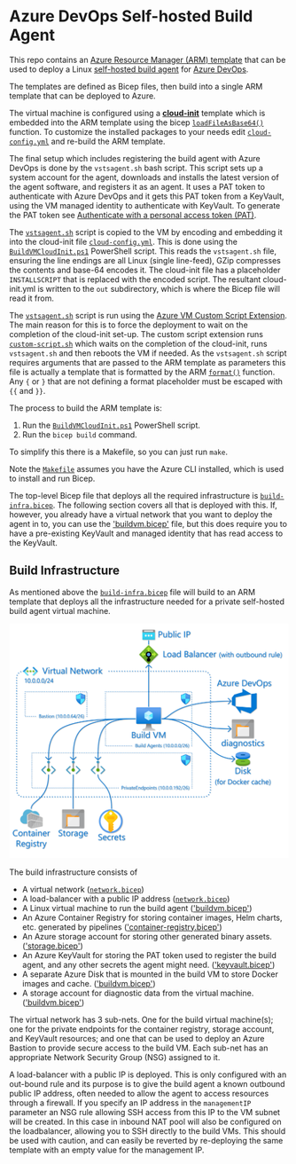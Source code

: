 # Azure DevOps Self-hosted Build Agent

This repo contains an [Azure Resource Manager (ARM) template][armtemplate] that can be used to deploy a Linux [self-hosted build agent][selfhostedagent] for [Azure DevOps][azdo].

The templates are defined as Bicep files, then build into a single ARM template that can be deployed to Azure.

The virtual machine is configured using a [__cloud-init__][cloudinit] template which is embedded into the ARM template using the bicep [`loadFileAsBase64()`][loadfileb64] function. To customize the installed packages to your needs edit [`cloud-config.yml`](cloud-config.yml) and re-build the ARM template.

The final setup which includes registering the build agent with Azure DevOps is done by the `vstsagent.sh` bash script. This script sets up a system account for the agent, downloads and installs the latest version of the agent software, and registers it as an agent. It uses a PAT token to authenticate with Azure DevOps and it gets this PAT token from a KeyVault, using the VM managed identity to authenticate with KeyVault. To generate the PAT token see [Authenticate with a personal access token (PAT)][genpat].

The [`vstsagent.sh`](vstsagent.sh) script is copied to the VM by encoding and embedding it into the cloud-init file [`cloud-config.yml`](cloud-config.yml). This is done using the [`BuildVMCloudInit.ps1`](BuildVMCloudInit.ps1) PowerShell script. This reads the `vstsagent.sh` file, ensuring the line endings are all Linux (single line-feed), GZip compresses the contents and base-64 encodes it. The cloud-init file has a placeholder `INSTALLSCRIPT` that is replaced with the encoded script. The resultant cloud-init.yml is written to the `out` subdirectory, which is where the Bicep file will read it from.

The [`vstsagent.sh`](vstsagent.sh) script is run using the [Azure VM Custom Script Extension][customscript]. The main reason for this is to force the deployment to wait on the completion of the cloud-init set-up. The custom script extension runs [`custom-script.sh`](custom-script.sh) which waits on the completion of the cloud-init, runs `vstsagent.sh` and then reboots the VM if needed. As the `vstsagent.sh` script requires arguments that are passed to the ARM template as parameters this file is actually a template that is formatted by the ARM [`format()`][format] function. Any `{` or `}` that are not defining a format placeholder must be escaped with `{{` and `}}`.

The process to build the ARM template is:
 1. Run the [`BuildVMCloudInit.ps1`](BuildVMCloudInit.ps1) PowerShell script.
 2. Run the `bicep build` command.

To simplify this there is a Makefile, so you can just run `make`.

Note the [`Makefile`](Makefile) assumes you have the Azure CLI installed, which is used to install and run Bicep.

The top-level Bicep file that deploys all the required infrastructure is [`build-infra.bicep`](build-infra.bicep). The following section covers all that is deployed with this. If, however, you already have a virtual network that you want to deploy the agent in to, you can use the ['buildvm.bicep'](buildvm.bicep) file, but this does require you to have a pre-existing KeyVault and managed identity that has read access to the KeyVault.

## Build Infrastructure

As mentioned above the [`build-infra.bicep`](build-infra.bicep) file will build to an ARM template that deploys all the infrastructure needed for a private self-hosted build agent virtual machine.

![private self-hosted agent infrastructure](build-infra.png)

The build infrastructure consists of
  * A virtual network ([`network.bicep`](network.bicep))
  * A load-balancer with a public IP address ([`network.bicep`](network.bicep))
  * A Linux virtual machine to run the build agent (['buildvm.bicep'](buildvm.bicep))
  * An Azure Container Registry for storing container images, Helm charts, etc. generated by pipelines (['container-registry.bicep'](container-registry.bicep))
  * An Azure storage account for storing other generated binary assets. (['storage.bicep'](storage.bicep))
  * An Azure KeyVault for storing the PAT token used to register the build agent, and any other secrets the agent might need. (['keyvault.bicep'](keyvault.bicep))
  * A separate Azure Disk that is mounted in the build VM to store Docker images and cache. (['buildvm.bicep'](buildvm.bicep))
  * A storage account for diagnostic data from the virtual machine. (['buildvm.bicep'](buildvm.bicep))

The virtual network has 3 sub-nets. One for the build virtual machine(s); one for the private endpoints for the container registry, storage account, and KeyVault resources; and one that can be used to deploy an Azure Bastion to provide secure access to the build VM. Each sub-net has an appropriate Network Security Group (NSG) assigned to it.

A load-balancer with a public IP is deployed. This is only configured with an out-bound rule and its purpose is to give the build agent a known outbound public IP address, often needed to allow the agent to access resources through a firewall. If you specify an IP address in the `managementIP` parameter an NSG rule allowing SSH access from this IP to the VM subnet will be created. In this case in inbound NAT pool will also be configured on the loadbalancer, allowing you to SSH directly to the build VMs. This should be used with caution, and can easily be reverted by re-deploying the same template with an empty value for the management IP.





[cloudinit]: https://cloudinit.readthedocs.io/en/latest/ "cloud-init Documentation"
[armtemplate]: https://docs.microsoft.com/azure/templates/ "Define resources with Bicep and ARM templates"
[azdo]: https://azure.microsoft.com/services/devops/ "Azure DevOps"
[selfhostedagent]: https://docs.microsoft.com/azure/devops/pipelines/agents/agents#install
[genpat]: https://docs.microsoft.com/azure/devops/pipelines/agents/v2-linux#authenticate-with-a-personal-access-token-pat "Authenticate with a personal access token (PAT)"
[vmssagents]: https://docs.microsoft.com/azure/devops/pipelines/agents/scale-set-agents
[customscript]: https://docs.microsoft.com/azure/virtual-machines/extensions/custom-script-linux
[format]: https://docs.microsoft.com/azure/azure-resource-manager/templates/template-functions-string#format "Template functions"
[loadfileb64]: https://docs.microsoft.com/azure/azure-resource-manager/bicep/bicep-functions-files#loadfileasbase64
